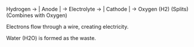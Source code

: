 
Hydrogen → | Anode | → Electrolyte → | Cathode | → Oxygen
   (H2)            (Splits)                          (Combines with Oxygen)

Electrons flow through a wire, creating electricity.

Water (H2O) is formed as the waste.

